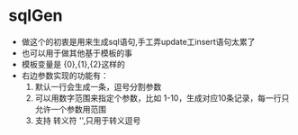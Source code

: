 # sqlGen
- 做这个的初衷是用来生成sql语句,手工弄update工insert语句太累了
- 也可以用于做其他基于模板的事
- 模板变量是 {0},{1},{2}这样的
- 右边参数实现的功能有：
    1. 默认一行会生成一条，逗号分割参数
    2. 可以用数字范围来指定个参数，比如 1-10，生成对应10条记录，每一行只允许一个参数用范围
    3. 支持 转义符 '\',只用于转义逗号
